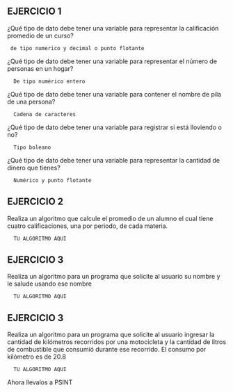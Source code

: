 ## EJERCICIO 1

¿Qué tipo de dato debe tener una variable para representar la calificación promedio de un
curso?

     de tipo numerico y decimal o punto flotante

¿Qué tipo de dato debe tener una variable para representar el número de personas en un
hogar?

      De tipo numérico entero

¿Qué tipo de dato debe tener una variable para contener el nombre de pila de una persona?

      Cadena de caracteres 

¿Qué tipo de dato debe tener una variable para registrar si está lloviendo o no?

      Tipo boleano 

¿Qué tipo de dato debe tener una variable para representar la cantidad de dinero que
tienes?

      Numérico y punto flotante
      
## EJERCICIO 2

Realiza un algoritmo que calcule el promedio de un alumno el cual tiene cuatro calificaciones, una por periodo, de cada materia.

      TU ALGORITMO AQUI
      
      
## EJERCICIO 3

Realiza un algoritmo para un programa que solicite al usuario su nombre y le salude usando ese nombre

      TU ALGORITMO AQUI  

## EJERCICIO 3

Realiza un algoritmo para  un programa que solicite al usuario ingresar la cantidad de kilómetros recorridos por una motocicleta y la cantidad de litros de combustible que consumió durante ese recorrido. El consumo por kilómetro es de 20.8

      TU ALGORITMO AQUI  

Ahora llevalos a PSINT

